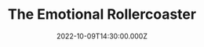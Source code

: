 ---
video:
  type: vimeo
  id: 758752289
speaker:
  permalink: kelvin-nygren
  name: Kelvin Nygren
title: The Emotional Rollercoaster
image: https://i.imgur.com/POgSGWQ.png
date: 2022-10-09T14:30:00.000Z
---